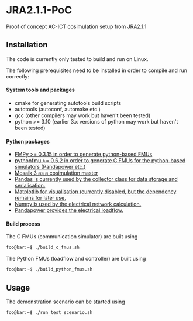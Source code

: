 # JRA2.1.1-PoC
Proof of concept AC-ICT cosimulation setup from JRA2.1.1

## Installation

The code is currently only tested to build and run on Linux.

The following prerequisites need to be installed in order to compile and run correctly:

#### System tools and packages

* cmake for generating autotools build scripts
* autotools (autoconf, automake etc.)
* gcc (other compilers may work but haven't been tested)
* python >= 3.10 (earlier 3.x versions of python may work but haven't been tested)

#### Python packages
* [FMPy >= 0.3.15 in order to generate python-based FMUs](https://github.com/CATIA-Systems/FMPy)
* [pythonfmu >= 0.6.2 in order to generate C FMUs for the python-based simulators (Pandapower etc.)](https://github.com/NTNU-IHB/PythonFMU)
* [Mosaik 3 as a cosimulation master](https://mosaik.offis.de)
* [Pandas is currently used by the collector class for data storage and serialisation.](https://pandas.pydata.org)
* [Matplotlib for visualisation (currently disabled, but the dependency remains for later use.](https://matplotlib.org)
* [Numpy is used by the electrical network calculation.](https://numpy.org)
* [Pandapower provides the electrical loadflow.](http://www.pandapower.org)

#### Build process

The C FMUs (communication simulator) are built using
```bash
foo@bar:~$ ./build_c_fmus.sh
```

The Python FMUs (loadflow and controller) are built using
```bash
foo@bar:~$ ./build_python_fmus.sh
```

## Usage

The demonstration scenario can be started using
```bash
foo@bar:~$ ./run_test_scenario.sh
```
